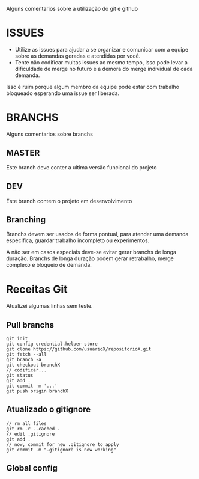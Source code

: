 Alguns comentarios sobre a utilização do git e github

# ISSUES
- Utilize as issues para ajudar a se organizar e comunicar com a equipe sobre as demandas geradas e atendidas por você.
- Tente não codificar muitas issues ao mesmo tempo, isso pode levar a dificuldade de merge no futuro e a demora do merge individual de cada demanda.

Isso é ruim porque algum membro da equipe pode estar com trabalho bloqueado esperando uma issue ser liberada.

# BRANCHS
Alguns comentarios sobre branchs

## MASTER
Este branch deve conter a ultima versão funcional do projeto

## DEV
Este branch contem o projeto em desenvolvimento

## Branching
Branchs devem ser usados de forma pontual, para atender uma demanda especifica, guardar trabalho incompleto ou experimentos.

A não ser em casos especiais deve-se evitar gerar branchs de longa duração. Branchs de longa duração podem gerar retrabalho,
 merge complexo e bloqueio de demanda.

# Receitas Git

Atualizei algumas linhas sem teste.

## Pull branchs
~~~
git init
git config credential.helper store
git clone https://github.com/usuarioX/repositorioX.git
git fetch --all
git branch -a
git checkout branchX
// codificar...
git status
git add .
git commit -m '...'
git push origin branchX
~~~

## Atualizado o gitignore
~~~
// rm all files
git rm -r --cached .
// edit .gitignore
git add .
// now, commit for new .gitignore to apply
git commit -m ".gitignore is now working"
~~~

## Global config


